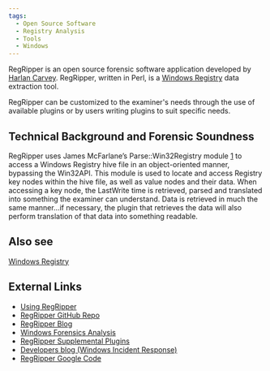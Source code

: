 ```yaml
---
tags:
  - Open Source Software
  - Registry Analysis
  - Tools
  - Windows
---
```

RegRipper is an open source forensic software application developed by
[Harlan Carvey](harlan_carvey.md). RegRipper, written in Perl,
is a [Windows Registry](windows_registry.md) data extraction
tool.

RegRipper can be customized to the examiner's needs through the use of
available plugins or by users writing plugins to suit specific needs.

## Technical Background and Forensic Soundness

RegRipper uses James McFarlane’s Parse::Win32Registry module
[1](https://metacpan.org/release/JMACFARLA/Parse-Win32Registry-0.40) to
access a Windows Registry hive file in an object-oriented manner,
bypassing the Win32API. This module is used to locate and access
Registry key nodes within the hive file, as well as value nodes and
their data. When accessing a key node, the LastWrite time is retrieved,
parsed and translated into something the examiner can understand. Data
is retrieved in much the same manner…if necessary, the plugin that
retrieves the data will also perform translation of that data into
something readable.

## Also see

[Windows Registry](windows_registry.md)

## External Links

- [Using RegRipper](https://windowsir.blogspot.com/2011/03/using-regripper.html)
- [RegRipper GitHub Repo](https://github.com/keydet89/RegRipper3.0)
- [RegRipper Blog](https://regripper.wordpress.com/)
- [Windows Forensics Analysis](https://code.google.com/archive/p/winforensicaanalysis)
- [RegRipper Supplemental Plugins](https://code.google.com/archive/p/regripperplugins)
- [Developers blog (Windows Incident Response)](https://windowsir.blogspot.com/)
- [RegRipper Google Code](https://code.google.com/archive/p/regripper)
